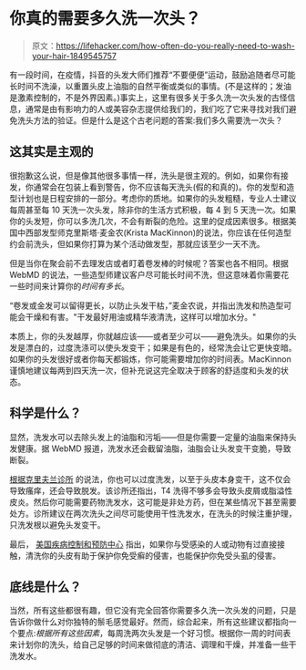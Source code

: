 # 你真的需要多久洗一次头？

> 原文：<https://lifehacker.com/how-often-do-you-really-need-to-wash-your-hair-1849545757>

有一段时间，在疫情，抖音的头发大师们推荐“不要便便”运动，鼓励追随者尽可能长时间不洗澡，以重置头皮上油脂的自然平衡或类似的事情。(不是这样的；发油是激素控制的，不是外界因素。)事实上，这里有很多关于多久洗一次头发的古怪信息，通常是由有影响力的人或美容杂志提供给我们的，我们吃了它来寻找对我们避免洗头方法的验证。但是什么是这个古老问题的答案:我们多久需要洗一次头？



## **这其实是主观的**

很抱歉这么说，但是像其他很多事情一样，洗头是很主观的。例如，如果你有接发，你通常会在包装上看到警告，你不应该每天洗头(假的和真的)。你的发型和造型计划也是日程安排的一部分。考虑你的质地。如果你的头发粗糙，专业人士建议每周甚至每 10 天洗一次头发，除非你的生活方式积极，每 4 到 5 天洗一次。如果你的头发短，你可以多洗几次，不会有断裂的危险。这里的促成因素很多。根据美国中西部发型师克里斯塔·麦金农(Krista MacKinnon)的说法，你应该在任何造型约会前洗头，但如果你打算为某个活动做发型，那就应该至少一天不洗。

但是当你在聚会前不去理发店或者盯着卷发棒的时候呢？答案也各不相同。根据 WebMD 的说法，一些造型师建议客户尽可能长时间不洗，但这意味着你需要花一些时间来计算你的*时间有多长*。

“卷发或金发可以留得更长，以防止头发干枯，”麦金农说，并指出洗发和热造型可能会干燥和有害。"干发最好用油或精华液清洗，这样可以增加水分。"

本质上，你的头发越厚，你就越应该——或者至少可以——避免洗头。如果你的头发是漂白的，过度洗涤可以使头发变干；如果是有色的，经常洗会让它更快变暗。如果你的头发很好或者你每天都锻炼，你可能需要增加你的时间表。MacKinnon 谨慎地建议每两到四天洗一次，但补充说这完全取决于顾客的舒适度和头发的状态。

## **科学是什么？**

显然，洗发水可以去除头发上的油脂和污垢——但是你需要一定量的油脂来保持头发健康。据 WebMD 报道，洗发水还会截留油脂，油脂会让头发变干变脆，导致断裂。

[根据克里夫兰诊所](https://health.clevelandclinic.org/the-dirty-truth-about-washing-your-hair/) 的说法，你也可以过度洗发，以至于头皮本身变干，这不仅会导致瘙痒，还会导致脱发。该诊所还指出，T4 洗得不够多会导致头皮屑或脂溢性皮炎。然后你可能需要药物洗发水，这可能是非处方药，但在某些情况下甚至需要处方。诊所建议在两次洗头之间尽可能使用干性洗发水，在洗头的时候注重护理，只洗发根以避免头发变干。

最后， [美国疾病控制和预防中心](https://www.cdc.gov/hygiene/personal-hygiene/hair-scalp.html) 指出，如果你与受感染的人或动物有过直接接触，清洗你的头皮有助于保护你免受癣的侵害，也能保护你免受头虱的侵害。

## **底线是什么？**

当然，所有这些都很有趣，但它没有完全回答你需要多久洗一次头发的问题，只是告诉你做什么对你独特的鬃毛感觉最好。然而，综合起来，所有这些建议都指向一个要点:*根据所有这些因素*，每周洗两次头发是一个好习惯。根据你一周的时间表来计划你的洗头，给自己足够的时间来做彻底的清洁、调理和干燥，并准备一些干洗发水。